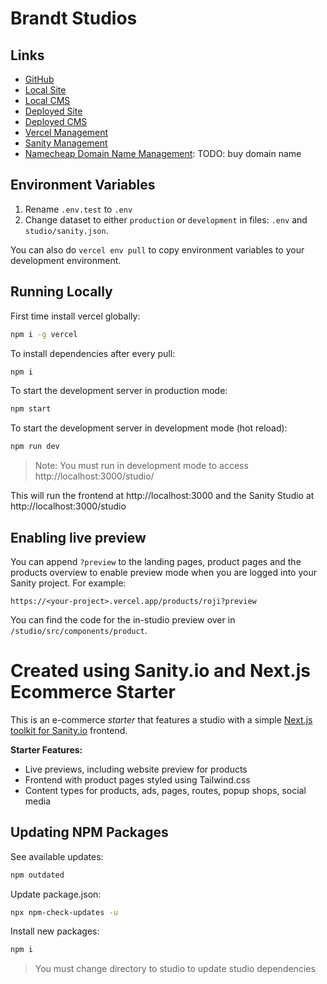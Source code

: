 # Brandt Studios

## Links
- [GitHub](https://github.com/jeremiahbrandt/brandt-studios)
- [Local Site](http://localhost:3000/)
- [Local CMS](http://localhost:3333/)
- [Deployed Site](https://brandt-studios.vercel.app/)
- [Deployed CMS](https://brandt-studios.vercel.app/studio)
- [Vercel Management](https://vercel.com/jeremiahbrandt/brandt-studios)
- [Sanity Management](https://www.sanity.io/manage/personal/project/xn2t3gzy)
- [Namecheap Domain Name Management](https://namecheap.com/): TODO: buy domain name

## Environment Variables
1. Rename `.env.test` to `.env`
2. Change dataset to either `production` or `development` in files: `.env` and `studio/sanity.json`.

You can also do `vercel env pull` to copy environment variables to your development environment.

## Running Locally
First time install vercel globally:
```bash
npm i -g vercel
```

To install dependencies after every pull:
```bash
npm i
```

To start the development server in production mode:
```bash
npm start
```

To start the development server in development mode (hot reload):
```bash
npm run dev
```
> Note: You must run in development mode to access http://localhost:3000/studio/

This will run the frontend at http://localhost:3000 and the Sanity Studio at http://localhost:3000/studio

## Enabling live preview

You can append `?preview` to the landing pages, product pages and the products overview to enable preview mode when you are logged into your Sanity project. For example:

`https://<your-project>.vercel.app/products/roji?preview`

You can find the code for the in-studio preview over in `/studio/src/components/product`.


# Created using Sanity.io and Next.js Ecommerce Starter

This is an e-commerce *starter* that features a studio with a simple [Next.js toolkit for Sanity.io](https://github.com/sanity-io/next-sanity) frontend.

**Starter Features:**

* Live previews, including website preview for products
* Frontend with product pages styled using Tailwind.css
* Content types for products, ads, pages, routes, popup shops, social media

## Updating NPM Packages
See available updates:
```bash
npm outdated
```

Update package.json:
```bash
npx npm-check-updates -u
```

Install new packages:
```bash
npm i
```
> You must change directory to studio to update studio dependencies
